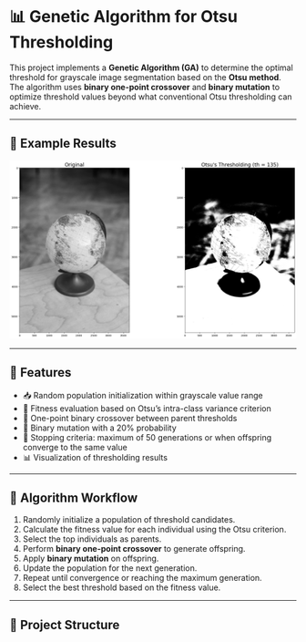 # 📊 Genetic Algorithm for Otsu Thresholding

This project implements a **Genetic Algorithm (GA)** to determine the optimal threshold for grayscale image segmentation based on the **Otsu method**. The algorithm uses **binary one-point crossover** and **binary mutation** to optimize threshold values beyond what conventional Otsu thresholding can achieve.

---

## 📸 Example Results

![Output](Output.png)



---

## 📑 Features

- 📥 Random population initialization within grayscale value range
- 🧮 Fitness evaluation based on Otsu’s intra-class variance criterion
- 🔀 One-point binary crossover between parent thresholds
- 🔄 Binary mutation with a 20% probability
- 🏁 Stopping criteria: maximum of 50 generations or when offspring converge to the same value
- 📊 Visualization of thresholding results

---

## 📝 Algorithm Workflow

1. Randomly initialize a population of threshold candidates.
2. Calculate the fitness value for each individual using the Otsu criterion.
3. Select the top individuals as parents.
4. Perform **binary one-point crossover** to generate offspring.
5. Apply **binary mutation** on offspring.
6. Update the population for the next generation.
7. Repeat until convergence or reaching the maximum generation.
8. Select the best threshold based on the fitness value.

---

## 📂 Project Structure


